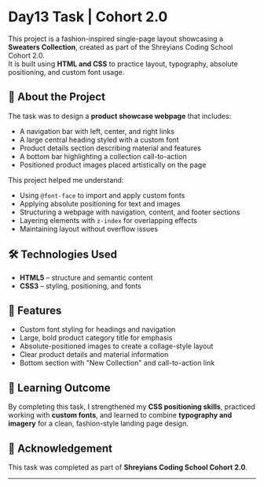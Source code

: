 # Day13 Task | Cohort 2.0  

This project is a fashion-inspired single-page layout showcasing a **Sweaters Collection**, created as part of the Shreyians Coding School Cohort 2.0.  
It is built using **HTML and CSS** to practice layout, typography, absolute positioning, and custom font usage.  

## 📌 About the Project  
The task was to design a **product showcase webpage** that includes:  

- A navigation bar with left, center, and right links  
- A large central heading styled with a custom font  
- Product details section describing material and features  
- A bottom bar highlighting a collection call-to-action  
- Positioned product images placed artistically on the page  

This project helped me understand:  
- Using `@font-face` to import and apply custom fonts  
- Applying absolute positioning for text and images  
- Structuring a webpage with navigation, content, and footer sections  
- Layering elements with `z-index` for overlapping effects  
- Maintaining layout without overflow issues  

## 🛠️ Technologies Used  
- **HTML5** – structure and semantic content  
- **CSS3** – styling, positioning, and fonts  

## 🚀 Features  
- Custom font styling for headings and navigation  
- Large, bold product category title for emphasis  
- Absolute-positioned images to create a collage-style layout  
- Clear product details and material information  
- Bottom section with "New Collection" and call-to-action link  

## 📖 Learning Outcome  
By completing this task, I strengthened my **CSS positioning skills**, practiced working with **custom fonts**, and learned to combine **typography and imagery** for a clean, fashion-style landing page design.  


## 🙌 Acknowledgement  
This task was completed as part of **Shreyians Coding School Cohort 2.0**.  

---